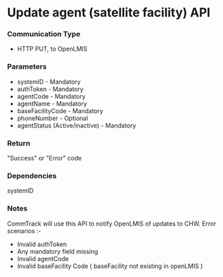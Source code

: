 # Update agent (satellite facility) API

### Communication Type

- HTTP PUT, to OpenLMIS

### Parameters

- systemID - Mandatory
- authToken - Mandatory
- agentCode - Mandatory
- agentName - Mandatory
- baseFacilityCode - Mandatory
- phoneNumber - Optional  
- agentStatus (Active/inactive) - Mandatory

### Return

"Success" or "Error" code

### Dependencies

systemID

### Notes

CommTrack will use this API to notify OpenLMIS of updates to CHW.
Error scenarios :-
- Invalid authToken
-  Any mandatory field missing
-  Invalid agentCode
-  Invalid baseFacility Code ( baseFacility not existing in openLMIS ) 
